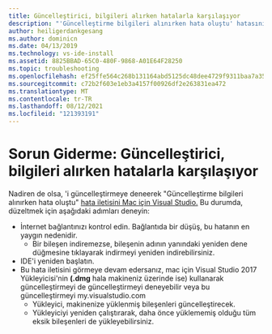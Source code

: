 ```yaml
---
title: Güncelleştirici, bilgileri alırken hatalarla karşılaşıyor
description: "'Güncelleştirme bilgileri alınırken hata oluştu' hatasını gördüğünüzde düzeltme yönergeleri. Mac Visual Studio 2017'de"
author: heiligerdankgesang
ms.author: dominicn
ms.date: 04/13/2019
ms.technology: vs-ide-install
ms.assetid: 8825BBAD-65C0-480F-9868-A01E64F28250
ms.topic: troubleshooting
ms.openlocfilehash: ef25ffe564c268b131164abd5125dc48dee4729f9311baa7a3578ca9add627be
ms.sourcegitcommit: c72b2f603e1eb3a4157f00926df2e263831ea472
ms.translationtype: MT
ms.contentlocale: tr-TR
ms.lasthandoff: 08/12/2021
ms.locfileid: "121393191"
---
```

# <a name="troubleshooting-updater-has-errors-retrieving-information"></a>Sorun Giderme: Güncelleştirici, bilgileri alırken hatalarla karşılaşıyor

Nadiren de olsa, 'i güncelleştirmeye deneerek "Güncelleştirme bilgileri alınırken hata oluştu" [hata iletisini Mac için Visual Studio.](update.md) Bu durumda, düzeltmek için aşağıdaki adımları deneyin:

- İnternet bağlantınızı kontrol edin. Bağlantıda bir düşüş, bu hatanın en yaygın nedenidir.
  - Bir bileşen indiremezse, bileşenin adının yanındaki yeniden dene düğmesine tıklayarak indirmeyi yeniden indirebilirsiniz.
- IDE'i yeniden başlatın.
- Bu hata iletisini görmeye devam edersanız, mac için Visual Studio 2017 Yükleyicisi'nin **(.dmg** hala makineniz üzerinde ise) kullanarak [](https://my.visualstudio.com/Downloads?q=Visual%20Studio%20for%20Mac) güncelleştirmeyi de güncelleştirmeyi deneyebilir veya bu güncelleştirmeyi my.visualstudio.com
  - Yükleyici, makinenize yüklenmiş bileşenleri güncelleştirecek.
  - Yükleyiciyi yeniden çalıştırarak, daha önce yüklememiş olduğu tüm eksik bileşenleri de yükleyebilirsiniz.
